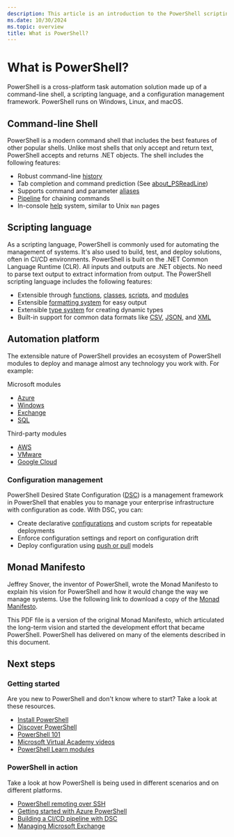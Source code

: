 ```yaml
---
description: This article is an introduction to the PowerShell scripting environment and its features.
ms.date: 10/30/2024
ms.topic: overview
title: What is PowerShell?
---
```


# What is PowerShell?

PowerShell is a cross-platform task automation solution made up of a command-line shell, a scripting
language, and a configuration management framework. PowerShell runs on Windows, Linux, and macOS.

## Command-line Shell

PowerShell is a modern command shell that includes the best features of other popular shells. Unlike
most shells that only accept and return text, PowerShell accepts and returns .NET objects. The shell
includes the following features:

- Robust command-line [history][09]
- Tab completion and command prediction (See [about_PSReadLine][18])
- Supports command and parameter [aliases][05]
- [Pipeline][11] for chaining commands
- In-console [help][14] system, similar to Unix `man` pages

## Scripting language

As a scripting language, PowerShell is commonly used for automating the management of systems. It's
also used to build, test, and deploy solutions, often in CI/CD environments. PowerShell is built on
the .NET Common Language Runtime (CLR). All inputs and outputs are .NET objects. No need to parse
text output to extract information from output. The PowerShell scripting language includes the
following features:

- Extensible through [functions][08], [classes][06], [scripts][12], and [modules][10]
- Extensible [formatting system][07] for easy output
- Extensible [type system][13] for creating dynamic types
- Built-in support for common data formats like [CSV][15], [JSON][16], and [XML][17]

## Automation platform

The extensible nature of PowerShell provides an ecosystem of PowerShell modules to deploy and manage
almost any technology you work with. For example:

Microsoft modules

- [Azure][02]
- [Windows][25]
- [Exchange][04]
- [SQL][27]

Third-party modules

- [AWS][30]
- [VMware][32]
- [Google Cloud][31]

### Configuration management

PowerShell Desired State Configuration ([DSC][20]) is a management framework in PowerShell that
enables you to manage your enterprise infrastructure with configuration as code. With DSC, you can:

- Create declarative [configurations][19] and custom scripts for repeatable deployments
- Enforce configuration settings and report on configuration drift
- Deploy configuration using [push or pull][21] models

## Monad Manifesto

Jeffrey Snover, the inventor of PowerShell, wrote the Monad Manifesto to explain his vision for
PowerShell and how it would change the way we manage systems. Use the following link to download a
copy of the [Monad Manifesto][33].

This PDF file is a version of the original Monad Manifesto, which articulated the long-term vision and
started the development effort that became PowerShell. PowerShell has delivered on many of the
elements described in this document.

## Next steps

### Getting started

Are you new to PowerShell and don't know where to start? Take a look at these resources.

- [Install PowerShell][22]
- [Discover PowerShell][29]
- [PowerShell 101][23]
- [Microsoft Virtual Academy videos][26]
- [PowerShell Learn modules][28]

### PowerShell in action

Take a look at how PowerShell is being used in different scenarios and on different platforms.

- [PowerShell remoting over SSH][24]
- [Getting started with Azure PowerShell][03]
- [Building a CI/CD pipeline with DSC][01]
- [Managing Microsoft Exchange][04]

<!-- link references -->
[01]: /azure/devops/pipelines/release/dsc-cicd
[02]: /powershell/azure
[03]: /powershell/azure/get-started-azureps
[04]: /powershell/exchange/exchange-management-shell
[05]: /powershell/module/microsoft.powershell.core/about/about_aliases
[06]: /powershell/module/microsoft.powershell.core/about/about_classes
[07]: /powershell/module/microsoft.powershell.core/about/about_format.ps1xml
[08]: /powershell/module/microsoft.powershell.core/about/about_functions_advanced
[09]: /powershell/module/microsoft.powershell.core/about/about_history
[10]: /powershell/module/microsoft.powershell.core/about/about_modules
[11]: /powershell/module/microsoft.powershell.core/about/about_pipelines
[12]: /powershell/module/microsoft.powershell.core/about/about_scripts
[13]: /powershell/module/microsoft.powershell.core/about/about_types.ps1xml
[14]: /powershell/module/microsoft.powershell.core/get-help
[15]: /powershell/module/microsoft.powershell.utility/convertfrom-csv
[16]: /powershell/module/microsoft.powershell.utility/convertfrom-json
[17]: /powershell/module/microsoft.powershell.utility/convertto-xml
[18]: /powershell/module/psreadline/about/about_psreadline
[19]: /powershell/scripting/dsc/configurations/configurations
[20]: /powershell/scripting/dsc/overview/dscforengineers
[21]: /powershell/scripting/dsc/pull-server/enactingconfigurations
[22]: /powershell/scripting/install/installing-powershell
[23]: /powershell/scripting/learn/ps101/00-introduction
[24]: /powershell/scripting/learn/remoting/ssh-remoting-in-powershell-core
[25]: /powershell/windows/get-started
[26]: /shows/browse?terms=powershell
[27]: /sql/powershell/sql-server-powershell
[28]: /training/browse/?terms=PowerShell
[29]: discover-powershell.md
[30]: https://aws.amazon.com/powershell/
[31]: https://cloud.google.com/powershell/
[32]: https://developer.broadcom.com/powercli
[33]: https://github.com/MicrosoftDocs/PowerShell-Docs/blob/main/assets/MonadManifesto.pdf
